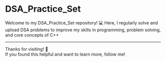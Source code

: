 # DSA_Practice_Set

Welcome to my DSA_Practice_Set repository! 💻
Here, I regularly solve and upload DSA problems to improve my skills in programming, problem solving, and core concepts of C++

----- 
Thanks for visiting! 🌟   
If you found this helpful and want to learn more, follow me!       
